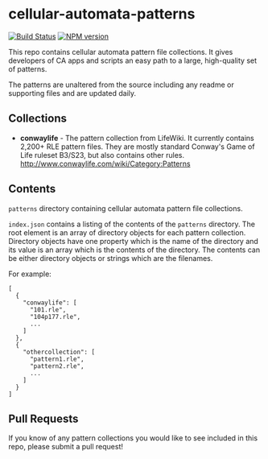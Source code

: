 cellular-automata-patterns
==========================

[![Build Status](https://travis-ci.com/thomasdunn/cellular-automata-patterns.svg)](https://travis-ci.com/thomasdunn/cellular-automata-patterns) [![NPM version](https://badge.fury.io/js/cellular-automata-patterns.svg)](http://badge.fury.io/js/cellular-automata-patterns)

This repo contains cellular automata pattern file collections.  It gives developers of CA apps and scripts an easy path to a large, high-quality set of patterns.

The patterns are unaltered from the source including any readme or supporting files and are updated daily.

Collections
-----------

* **conwaylife** - The pattern collection from LifeWiki.  It currently contains 2,200+ RLE pattern files.  They are mostly standard Conway's Game of Life ruleset B3/S23, but also contains other rules.  http://www.conwaylife.com/wiki/Category:Patterns

Contents
--------

`patterns` directory containing cellular automata pattern file collections.

`index.json` contains a listing of the contents of the `patterns` directory.  The root element is an array of directory objects for each pattern collection.  Directory objects have one property which is the name of the directory and its value is an array which is the contents of the directory.  The contents can be either directory objects or strings which are the filenames.

For example:
```
[
  {
    "conwaylife": [
      "101.rle",
      "104p177.rle",
      ...
    ]
  },
  {
    "othercollection": [
      "pattern1.rle",
      "pattern2.rle",
      ...
    ]
  }
]
```

Pull Requests
-------------

If you know of any pattern collections you would like to see included in this repo, please submit a pull request!